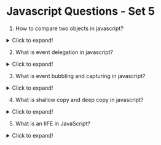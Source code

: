 # Javascript Questions - Set 5

1. How to compare two objects in javascript?

<details>
  <summary>Click to expand!</summary>

You can compare two objects in JavaScript using the `===` operator. This operator checks if the two objects are the same object or if they have the same value.

You can convert an object to a string using the `toString()` method. This method returns a string representation of the object. You can then compare the string representations of the objects using the `===` operator.

</details>

2. What is event delegation in javascript?

<details>
  <summary>Click to expand!</summary>

Event delegation is a technique in JavaScript that allows you to attach event listeners to a parent element and handle events for its child elements. This can be useful for creating more flexible and reusable code.

Here's an example of event delegation in JavaScript:

```javascript
const parentElement = document.getElementById("parent");
const childElements = document.getElementsByClassName("child");

childElements.forEach((childElement) => {
  childElement.addEventListener("click", handleClick);
});

function handleClick(event) {
  console.log("Child element clicked");
}
```

In this example, the `parentElement` variable is used to get the parent element with `'parent'`. The `childElements` variable is used to get all the child elements with the class `'child'`. The `forEach` method is used to iterate over each child element and attach a click event listener to it. The `handleClick` function is used to handle the click event for each child element.

</details>

3. What is event bubbling and capturing in javascript?
<details>
<summary>Click to expand!</summary>

Event bubbling is a technique in JavaScript that allows you to handle events for child elements by attaching event listeners to the parent element. This can be useful for creating more flexible and reusable code.

Event capturing is a technique in JavaScript that allows you to handle events for child elements by attaching event listeners to the child element. This can be useful for creating more flexible and reusable code.

</details>

4. What is shallow copy and deep copy in javascript?

<details>
  <summary>Click to expand!</summary>

Shallow copy is a copy of an object whose references are same. It creates a new object with the same properties as the original object. If you modify the properties of the new object, it will also modify the original object.

Deep copy is a copy of an object that creates a new object with the same properties and values. It does not share the same references between the original object and the new object. If you modify the properties of the new object, it will not modify the original object.

```javascript
// Shallow copy
const person1 = { name: "John", age: 30 };
const person2 = person1;
person2.age = 31;
console.log(person1.age); // Output: 31

// Deep copy
const person1 = { name: "John", age: 30 };
const person2 = JSON.parse(JSON.stringify(person1));
person2.age = 31;
console.log(person1.age); // Output: 30
```

</details>

5. What is an IIFE in JavaScript?

<details>
  <summary>Click to expand!</summary>

An IIFE, or immediately-invoked function expression, is a JavaScript function that is invoked immediately after it is defined. It is often used to create a private scope for variables and functions.

Here's an example of an IIFE in JavaScript:

```javascript
(function () {
  // Private variables and functions
  const name = "John";
  function sayHello() {
    console.log("Hello, " + name + "!");
  }

  // Public functions
  return function greet() {
    console.log("Hello, world!");
  };
})();

// Output:
// Hello, John!
// Hello, world!
```

In this example, the IIFE is immediately invoked after it is defined. The `name` variable and the `sayHello` function are private to the IIFE, and they cannot be accessed from outside the IIFE. The `greet` function is also private to the IIFE, but it can be accessed from outside the IIFE.

</details>
